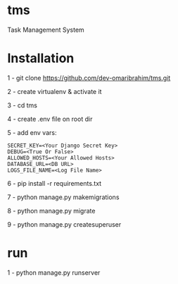 # tms
Task Management System

# Installation
1 - git clone https://github.com/dev-omaribrahim/tms.git

2 - create virtualenv & activate it

3 - cd tms

4 - create .env file on root dir

5 - add env vars:

    SECRET_KEY=<Your Django Secret Key>
    DEBUG=<True Or False>
    ALLOWED_HOSTS=<Your Allowed Hosts>
    DATABASE_URL=<DB URL>
    LOGS_FILE_NAME=<Log File Name>

6 - pip install -r requirements.txt

7 - python manage.py makemigrations

8 - python manage.py migrate

9 - python manage.py createsuperuser


# run

1 - python manage.py runserver
